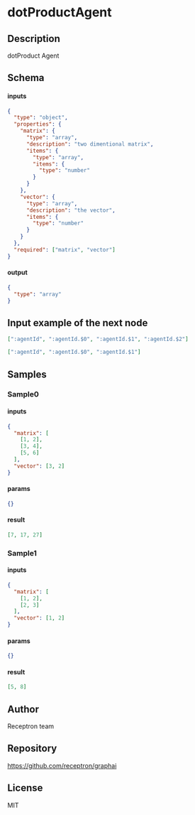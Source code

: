 # dotProductAgent

## Description

dotProduct Agent

## Schema

#### inputs

```json
{
  "type": "object",
  "properties": {
    "matrix": {
      "type": "array",
      "description": "two dimentional matrix",
      "items": {
        "type": "array",
        "items": {
          "type": "number"
        }
      }
    },
    "vector": {
      "type": "array",
      "description": "the vector",
      "items": {
        "type": "number"
      }
    }
  },
  "required": ["matrix", "vector"]
}
```

#### output

```json
{
  "type": "array"
}
```

## Input example of the next node

```json
[":agentId", ":agentId.$0", ":agentId.$1", ":agentId.$2"]
```

```json
[":agentId", ":agentId.$0", ":agentId.$1"]
```

## Samples

### Sample0

#### inputs

```json
{
  "matrix": [
    [1, 2],
    [3, 4],
    [5, 6]
  ],
  "vector": [3, 2]
}
```

#### params

```json
{}
```

#### result

```json
[7, 17, 27]
```

### Sample1

#### inputs

```json
{
  "matrix": [
    [1, 2],
    [2, 3]
  ],
  "vector": [1, 2]
}
```

#### params

```json
{}
```

#### result

```json
[5, 8]
```

## Author

Receptron team

## Repository

https://github.com/receptron/graphai

## License

MIT
